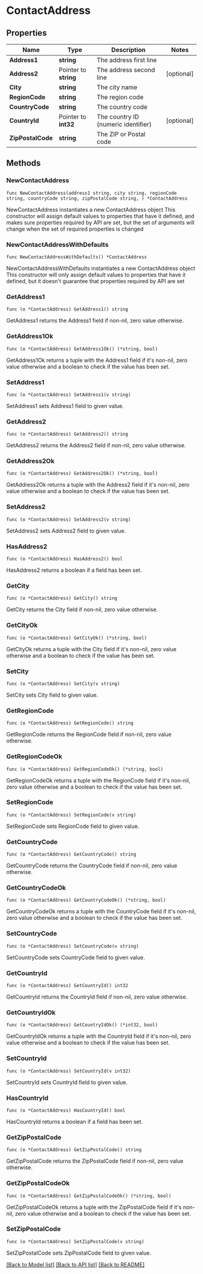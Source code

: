 # ContactAddress

## Properties

Name | Type | Description | Notes
------------ | ------------- | ------------- | -------------
**Address1** | **string** | The address first line | 
**Address2** | Pointer to **string** | The address second line | [optional] 
**City** | **string** | The city name | 
**RegionCode** | **string** | The region code | 
**CountryCode** | **string** | The country code | 
**CountryId** | Pointer to **int32** | The country ID (numeric identifier) | [optional] 
**ZipPostalCode** | **string** | The ZIP or Postal code | 

## Methods

### NewContactAddress

`func NewContactAddress(address1 string, city string, regionCode string, countryCode string, zipPostalCode string, ) *ContactAddress`

NewContactAddress instantiates a new ContactAddress object
This constructor will assign default values to properties that have it defined,
and makes sure properties required by API are set, but the set of arguments
will change when the set of required properties is changed

### NewContactAddressWithDefaults

`func NewContactAddressWithDefaults() *ContactAddress`

NewContactAddressWithDefaults instantiates a new ContactAddress object
This constructor will only assign default values to properties that have it defined,
but it doesn't guarantee that properties required by API are set

### GetAddress1

`func (o *ContactAddress) GetAddress1() string`

GetAddress1 returns the Address1 field if non-nil, zero value otherwise.

### GetAddress1Ok

`func (o *ContactAddress) GetAddress1Ok() (*string, bool)`

GetAddress1Ok returns a tuple with the Address1 field if it's non-nil, zero value otherwise
and a boolean to check if the value has been set.

### SetAddress1

`func (o *ContactAddress) SetAddress1(v string)`

SetAddress1 sets Address1 field to given value.


### GetAddress2

`func (o *ContactAddress) GetAddress2() string`

GetAddress2 returns the Address2 field if non-nil, zero value otherwise.

### GetAddress2Ok

`func (o *ContactAddress) GetAddress2Ok() (*string, bool)`

GetAddress2Ok returns a tuple with the Address2 field if it's non-nil, zero value otherwise
and a boolean to check if the value has been set.

### SetAddress2

`func (o *ContactAddress) SetAddress2(v string)`

SetAddress2 sets Address2 field to given value.

### HasAddress2

`func (o *ContactAddress) HasAddress2() bool`

HasAddress2 returns a boolean if a field has been set.

### GetCity

`func (o *ContactAddress) GetCity() string`

GetCity returns the City field if non-nil, zero value otherwise.

### GetCityOk

`func (o *ContactAddress) GetCityOk() (*string, bool)`

GetCityOk returns a tuple with the City field if it's non-nil, zero value otherwise
and a boolean to check if the value has been set.

### SetCity

`func (o *ContactAddress) SetCity(v string)`

SetCity sets City field to given value.


### GetRegionCode

`func (o *ContactAddress) GetRegionCode() string`

GetRegionCode returns the RegionCode field if non-nil, zero value otherwise.

### GetRegionCodeOk

`func (o *ContactAddress) GetRegionCodeOk() (*string, bool)`

GetRegionCodeOk returns a tuple with the RegionCode field if it's non-nil, zero value otherwise
and a boolean to check if the value has been set.

### SetRegionCode

`func (o *ContactAddress) SetRegionCode(v string)`

SetRegionCode sets RegionCode field to given value.


### GetCountryCode

`func (o *ContactAddress) GetCountryCode() string`

GetCountryCode returns the CountryCode field if non-nil, zero value otherwise.

### GetCountryCodeOk

`func (o *ContactAddress) GetCountryCodeOk() (*string, bool)`

GetCountryCodeOk returns a tuple with the CountryCode field if it's non-nil, zero value otherwise
and a boolean to check if the value has been set.

### SetCountryCode

`func (o *ContactAddress) SetCountryCode(v string)`

SetCountryCode sets CountryCode field to given value.


### GetCountryId

`func (o *ContactAddress) GetCountryId() int32`

GetCountryId returns the CountryId field if non-nil, zero value otherwise.

### GetCountryIdOk

`func (o *ContactAddress) GetCountryIdOk() (*int32, bool)`

GetCountryIdOk returns a tuple with the CountryId field if it's non-nil, zero value otherwise
and a boolean to check if the value has been set.

### SetCountryId

`func (o *ContactAddress) SetCountryId(v int32)`

SetCountryId sets CountryId field to given value.

### HasCountryId

`func (o *ContactAddress) HasCountryId() bool`

HasCountryId returns a boolean if a field has been set.

### GetZipPostalCode

`func (o *ContactAddress) GetZipPostalCode() string`

GetZipPostalCode returns the ZipPostalCode field if non-nil, zero value otherwise.

### GetZipPostalCodeOk

`func (o *ContactAddress) GetZipPostalCodeOk() (*string, bool)`

GetZipPostalCodeOk returns a tuple with the ZipPostalCode field if it's non-nil, zero value otherwise
and a boolean to check if the value has been set.

### SetZipPostalCode

`func (o *ContactAddress) SetZipPostalCode(v string)`

SetZipPostalCode sets ZipPostalCode field to given value.



[[Back to Model list]](../README.md#documentation-for-models) [[Back to API list]](../README.md#documentation-for-api-endpoints) [[Back to README]](../README.md)


